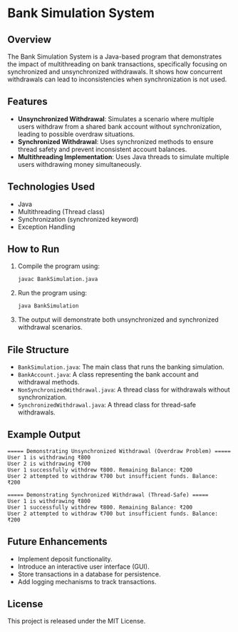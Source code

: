 # Bank Simulation System

## Overview
The Bank Simulation System is a Java-based program that demonstrates the impact of multithreading on bank transactions, specifically focusing on synchronized and unsynchronized withdrawals. It shows how concurrent withdrawals can lead to inconsistencies when synchronization is not used.

## Features
- **Unsynchronized Withdrawal**: Simulates a scenario where multiple users withdraw from a shared bank account without synchronization, leading to possible overdraw situations.
- **Synchronized Withdrawal**: Uses synchronized methods to ensure thread safety and prevent inconsistent account balances.
- **Multithreading Implementation**: Uses Java threads to simulate multiple users withdrawing money simultaneously.

## Technologies Used
- Java
- Multithreading (Thread class)
- Synchronization (synchronized keyword)
- Exception Handling

## How to Run
1. Compile the program using:
   ```sh
   javac BankSimulation.java
   ```
2. Run the program using:
   ```sh
   java BankSimulation
   ```
3. The output will demonstrate both unsynchronized and synchronized withdrawal scenarios.

## File Structure
- `BankSimulation.java`: The main class that runs the banking simulation.
- `BankAccount.java`: A class representing the bank account and withdrawal methods.
- `NonSynchronizedWithdrawal.java`: A thread class for withdrawals without synchronization.
- `SynchronizedWithdrawal.java`: A thread class for thread-safe withdrawals.

## Example Output
```
===== Demonstrating Unsynchronized Withdrawal (Overdraw Problem) =====
User 1 is withdrawing ₹800
User 2 is withdrawing ₹700
User 1 successfully withdrew ₹800. Remaining Balance: ₹200
User 2 attempted to withdraw ₹700 but insufficient funds. Balance: ₹200

===== Demonstrating Synchronized Withdrawal (Thread-Safe) =====
User 1 is withdrawing ₹800
User 1 successfully withdrew ₹800. Remaining Balance: ₹200
User 2 attempted to withdraw ₹700 but insufficient funds. Balance: ₹200
```

## Future Enhancements
- Implement deposit functionality.
- Introduce an interactive user interface (GUI).
- Store transactions in a database for persistence.
- Add logging mechanisms to track transactions.

## License
This project is released under the MIT License.